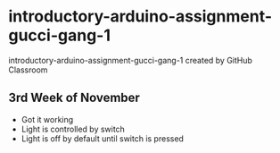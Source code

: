 # introductory-arduino-assignment-gucci-gang-1
introductory-arduino-assignment-gucci-gang-1 created by GitHub Classroom

## 3rd Week of November 
* Got it working
* Light is controlled by switch
* Light is off by default until switch is pressed

